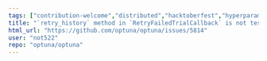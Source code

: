 ```yaml
---
tags: ["contribution-welcome","distributed","hacktoberfest","hyperparameter-optimization","machine-learning","parallel","python","test"]
title: "`retry_history` method in `RetryFailedTrialCallback` is not tested"
html_url: "https://github.com/optuna/optuna/issues/5814"
user: "not522"
repo: "optuna/optuna"
---
```


